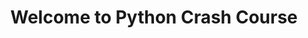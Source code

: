 ---
id: python-crash-course-introduction
title: Welcome to Python Crash Course
sidebar_label: Introduction
slug: /python-crash-course
---